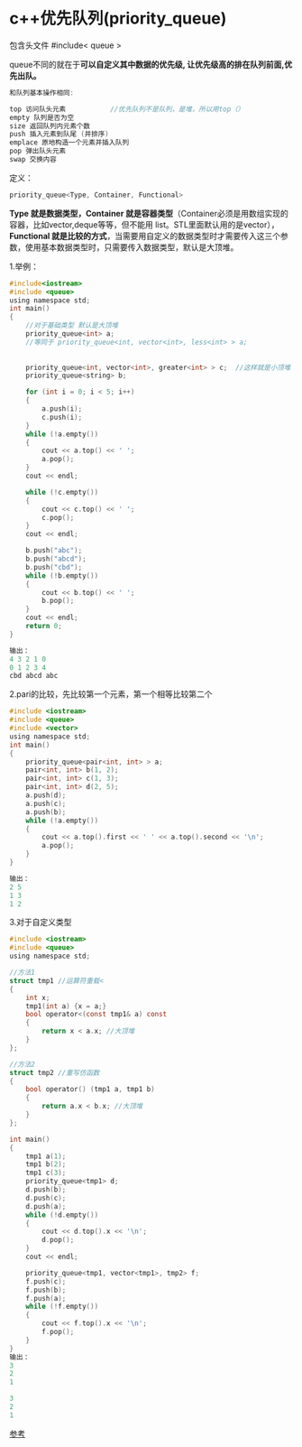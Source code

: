 # c++优先队列(priority_queue)

包含头文件 #include< queue >

queue不同的就在于**可以自定义其中数据的优先级, 让优先级高的排在队列前面,优先出队。**

```C
和队列基本操作相同:

top 访问队头元素           //优先队列不是队列，是堆，所以用top（）
empty 队列是否为空
size 返回队列内元素个数
push 插入元素到队尾 (并排序)
emplace 原地构造一个元素并插入队列
pop 弹出队头元素
swap 交换内容
```

定义：

```C
priority_queue<Type, Container, Functional>
```

**Type 就是数据类型，Container 就是容器类型**（Container必须是用数组实现的容器，比如vector,deque等等，但不能用 list。STL里面默认用的是vector），**Functional 就是比较的方式**，当需要用自定义的数据类型时才需要传入这三个参数，使用基本数据类型时，只需要传入数据类型，默认是大顶堆。

1.举例：

```C
#include<iostream>
#include <queue>
using namespace std;
int main() 
{
    //对于基础类型 默认是大顶堆
    priority_queue<int> a; 
    //等同于 priority_queue<int, vector<int>, less<int> > a;
    
  
    priority_queue<int, vector<int>, greater<int> > c;  //这样就是小顶堆
    priority_queue<string> b;

    for (int i = 0; i < 5; i++) 
    {
        a.push(i);
        c.push(i);
    }
    while (!a.empty()) 
    {
        cout << a.top() << ' ';
        a.pop();
    } 
    cout << endl;

    while (!c.empty()) 
    {
        cout << c.top() << ' ';
        c.pop();
    }
    cout << endl;

    b.push("abc");
    b.push("abcd");
    b.push("cbd");
    while (!b.empty()) 
    {
        cout << b.top() << ' ';
        b.pop();
    } 
    cout << endl;
    return 0;
}

输出：
4 3 2 1 0
0 1 2 3 4
cbd abcd abc
```

2.pari的比较，先比较第一个元素，第一个相等比较第二个

```C
#include <iostream>
#include <queue>
#include <vector>
using namespace std;
int main() 
{
    priority_queue<pair<int, int> > a;
    pair<int, int> b(1, 2);
    pair<int, int> c(1, 3);
    pair<int, int> d(2, 5);
    a.push(d);
    a.push(c);
    a.push(b);
    while (!a.empty()) 
    {
        cout << a.top().first << ' ' << a.top().second << '\n';
        a.pop();
    }
}

输出：
2 5
1 3
1 2
```

3.对于自定义类型

```C
#include <iostream>
#include <queue>
using namespace std;

//方法1
struct tmp1 //运算符重载<
{
    int x;
    tmp1(int a) {x = a;}
    bool operator<(const tmp1& a) const
    {
        return x < a.x; //大顶堆
    }
};

//方法2
struct tmp2 //重写仿函数
{
    bool operator() (tmp1 a, tmp1 b) 
    {
        return a.x < b.x; //大顶堆
    }
};

int main() 
{
    tmp1 a(1);
    tmp1 b(2);
    tmp1 c(3);
    priority_queue<tmp1> d;
    d.push(b);
    d.push(c);
    d.push(a);
    while (!d.empty()) 
    {
        cout << d.top().x << '\n';
        d.pop();
    }
    cout << endl;

    priority_queue<tmp1, vector<tmp1>, tmp2> f;
    f.push(c);
    f.push(b);
    f.push(a);
    while (!f.empty()) 
    {
        cout << f.top().x << '\n';
        f.pop();
    }
}
输出：
3
2
1

3
2
1
```

[参考](https://blog.csdn.net/weixin_36888577/article/details/79937886?ops_request_misc=%257B%2522request%255Fid%2522%253A%2522165657760116781685370553%2522%252C%2522scm%2522%253A%252220140713.130102334..%2522%257D&request_id=165657760116781685370553&biz_id=0&utm_medium=distribute.pc_search_result.none-task-blog-2~all~top_positive~default-1-79937886-null-null.142^v26^control,157^v15^new_3&utm_term=priority_queue&spm=1018.2226.3001.4187)
